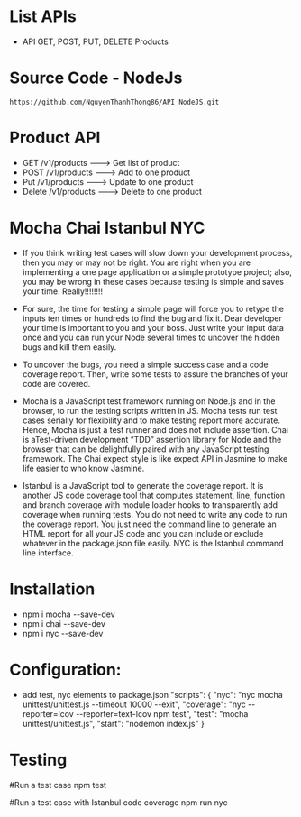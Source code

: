 # List APIs
- API GET, POST, PUT, DELETE Products 
# Source Code - NodeJs
    https://github.com/NguyenThanhThong86/API_NodeJS.git

# Product API
- GET /v1/products ---> Get list of product
- POST /v1/products ---> Add to one product
- Put /v1/products ---> Update to one product
- Delete /v1/products ---> Delete to one product

# Mocha Chai Istanbul NYC

- If you think writing test cases will slow down your development process, then you may or may not be right. You are right when you are implementing a one page application or a simple prototype project; also, you may be wrong in these cases because testing is simple and saves your time. Really!!!!!!!!

- For sure, the time for testing a simple page will force you to retype the inputs ten times or hundreds to find the bug and fix it. Dear developer your time is important to you and your boss. Just write your input data once and you can run your Node several times to uncover the hidden bugs and kill them easily.

- To uncover the bugs, you need a simple success case and a code coverage report. Then, write some tests to assure the branches of your code are covered.

- Mocha is a JavaScript test framework running on Node.js and in the browser, to run the testing scripts written in JS. Mocha tests run test cases serially for flexibility and to make testing report more accurate. Hence, Mocha is just a test runner and does not include assertion. Chai is aTest-driven development “TDD” assertion library for Node and the browser that can be delightfully paired with any JavaScript testing framework. The Chai expect style is like expect API in Jasmine to make life easier to who know Jasmine.

- Istanbul is a JavaScript tool to generate the coverage report. It is another JS code coverage tool that computes statement, line, function and branch coverage with module loader hooks to transparently add coverage when running tests. You do not need to write any code to run the coverage report. You just need the command line to generate an HTML report for all your JS code and you can include or exclude whatever in the package.json file easily. NYC is the Istanbul command line interface.

# Installation
	
- npm i mocha --save-dev
- npm i chai --save-dev
- npm i nyc --save-dev


# Configuration:
- add test, nyc elements to package.json
    "scripts": {
        "nyc": "nyc mocha unittest/unittest.js --timeout 10000 --exit",
        "coverage": "nyc --reporter=lcov --reporter=text-lcov npm test",
        "test": "mocha unittest/unittest.js",
        "start": "nodemon index.js"
    }
  
  
# Testing
#Run a test case
npm test
  
  
#Run a test case with Istanbul code coverage
npm run nyc
